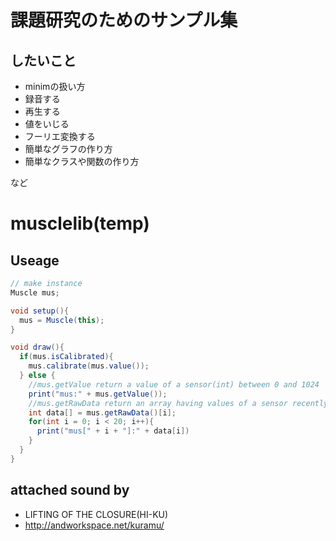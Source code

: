 # 課題研究のためのサンプル集
## したいこと
- minimの扱い方
 - 録音する
 - 再生する
 - 値をいじる
 - フーリエ変換する
- 簡単なグラフの作り方
- 簡単なクラスや関数の作り方

など

# musclelib(temp)
## Useage
``` java
// make instance
Muscle mus;

void setup(){
  mus = Muscle(this);
}

void draw(){
  if(mus.isCalibrated){
    mus.calibrate(mus.value());
  } else {
    //mus.getValue return a value of a sensor(int) between 0 and 1024
    print("mus:" + mus.getValue());    
    //mus.getRawData return an array having values of a sensor recently 20 times
    int data[] = mus.getRawData()[i];
    for(int i = 0; i < 20; i++){
      print("mus[" + i + "]:" + data[i])
    }
  }
}
```

## attached sound by
- LIFTING OF THE CLOSURE(HI-KU)
 - http://andworkspace.net/kuramu/
